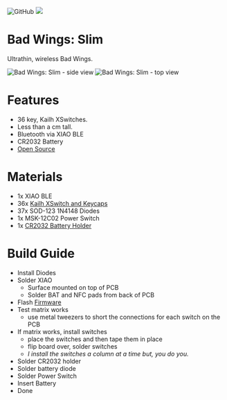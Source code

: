 ![GitHub](https://img.shields.io/badge/CC--BY--SA-test?style=flat-square&logo=creativecommons&logoColor=ffffff&label=%20&labelColor=8CBA04&color=8CBA04)
<a href="https://discord.gg/jP6hvgNN8r">
  <img src="https://img.shields.io/discord/989552667330228374?color=%237289da&label=%20&logo=discord&logoColor=%23fff&style=flat-square" />
</a>

# Bad Wings: Slim
Ultrathin, wireless Bad Wings.

![Bad Wings: Slim - side view](images/bad-wings-slim-side.jpg)
![Bad Wings: Slim - top view](images/bad-wings-slim-top.jpg)


# Features
* 36 key, Kailh XSwitches.
* Less than a cm tall.
* Bluetooth via XIAO BLE
* CR2032 Battery
* [Open Source](source/)

# Materials
* 1x XIAO BLE
* 36x [Kailh XSwitch and Keycaps](https://mkultra.click/kailh-x-switches-and-keycaps/)
* 37x SOD-123 1N4148 Diodes
* 1x MSK-12C02 Power Switch
* 1x [CR2032 Battery Holder](https://www.aliexpress.us/item/2251832843180857.html)

# Build Guide
* Install Diodes
* Solder XIAO
  * Surface mounted on top of PCB
  * Solder BAT and NFC pads from back of PCB
* Flash [Firmware](FIRMWARE.md)
* Test matrix works 
  * use metal tweezers to short the connections for each switch on the PCB
* If matrix works, install switches
  * place the switches and then tape them in place
  * flip board over, solder switches
  * _I install the switches a column at a time but, you do you._
* Solder CR2032 holder
* Solder battery diode
* Solder Power Switch
* Insert Battery
* Done
